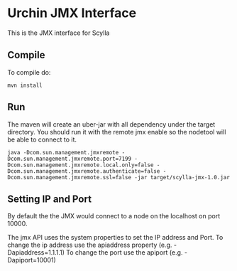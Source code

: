 # Urchin JMX Interface
This is the JMX interface for Scylla
## Compile
To compile do:
```
mvn install
```

## Run
The maven will create an uber-jar with all dependency under the target directory. You should run it with the remote jmx enable so the nodetool will be able to connect to it.

```
java -Dcom.sun.management.jmxremote -Dcom.sun.management.jmxremote.port=7199 -Dcom.sun.management.jmxremote.local.only=false -Dcom.sun.management.jmxremote.authenticate=false -Dcom.sun.management.jmxremote.ssl=false -jar target/scylla-jmx-1.0.jar
```

## Setting IP and Port
By default the the JMX would connect to a node on the localhost
on port 10000.

The jmx API uses the system properties to set the IP address and Port.
To change the ip address use the apiaddress property (e.g. -Dapiaddress=1.1.1.1)
To change the port use the apiport (e.g. -Dapiport=10001)
